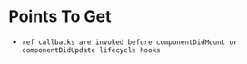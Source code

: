 # Points To Get

- `ref callbacks are invoked before componentDidMount or componentDidUpdate lifecycle hooks`